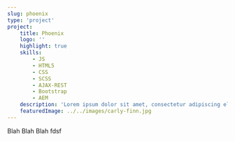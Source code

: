 ```yaml
---
slug: phoenix
type: 'project'
project:
    title: Phoenix
    logo: ''
    highlight: true
    skills: 
        - JS
        - HTML5
        - CSS
        - SCSS
        - AJAX-REST
        - Bootstrap
        - AEM
    description: 'Lorem ipsum dolor sit amet, consectetur adipiscing elit. Ut mattis mauris quis sem condimentum, eget ultricies felis laoreet. Proin vitae ex tortor. Phasellus nisi metus, luctus sed arcu eu, lacinia dictum eros. Sed mattis porttitor tristique. Nunc accumsan ac tortor in eleifend. Nulla tincidunt mauris vel suscipit imperdiet. Cras pulvinar ipsum non risus sodales condimentum. Cras tincidunt tincidunt semper. Sed a magna risus. Nullam lobortis, turpis in laoreet blandit, urna mauris dignissim lorem, pretium interdum arcu eros ac lorem. Integer vitae arcu et lorem vehicula pulvinar vel id dui. Nunc maximus enim in lacus bibendum dignissim. Donec ultricies pharetra interdum. Ut luctus mi quis lobortis pellentesque. Pellentesque habitant morbi tristique senectus et netus et malesuada fames ac turpis egestas.'
    featuredImage: ../../images/carly-finn.jpg
---
```


Blah Blah Blah fdsf